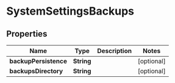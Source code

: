 # SystemSettingsBackups

## Properties
Name | Type | Description | Notes
------------ | ------------- | ------------- | -------------
**backupPersistence** | **String** |  |  [optional]
**backupsDirectory** | **String** |  |  [optional]

